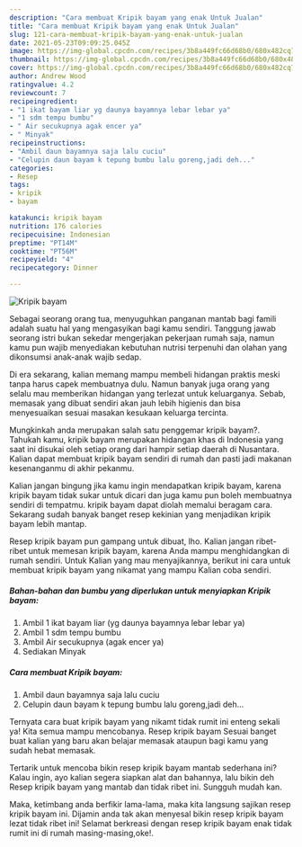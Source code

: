 ```yaml
---
description: "Cara membuat Kripik bayam yang enak Untuk Jualan"
title: "Cara membuat Kripik bayam yang enak Untuk Jualan"
slug: 121-cara-membuat-kripik-bayam-yang-enak-untuk-jualan
date: 2021-05-23T09:09:25.045Z
image: https://img-global.cpcdn.com/recipes/3b8a449fc66d68b0/680x482cq70/kripik-bayam-foto-resep-utama.jpg
thumbnail: https://img-global.cpcdn.com/recipes/3b8a449fc66d68b0/680x482cq70/kripik-bayam-foto-resep-utama.jpg
cover: https://img-global.cpcdn.com/recipes/3b8a449fc66d68b0/680x482cq70/kripik-bayam-foto-resep-utama.jpg
author: Andrew Wood
ratingvalue: 4.2
reviewcount: 7
recipeingredient:
- "1 ikat bayam liar yg daunya bayamnya lebar lebar ya"
- "1 sdm tempu bumbu"
- " Air secukupnya agak encer ya"
- " Minyak"
recipeinstructions:
- "Ambil daun bayamnya saja lalu cuciu"
- "Celupin daun bayam k tepung bumbu lalu goreng,jadi deh..."
categories:
- Resep
tags:
- kripik
- bayam

katakunci: kripik bayam 
nutrition: 176 calories
recipecuisine: Indonesian
preptime: "PT14M"
cooktime: "PT56M"
recipeyield: "4"
recipecategory: Dinner

---
```



![Kripik bayam](https://img-global.cpcdn.com/recipes/3b8a449fc66d68b0/680x482cq70/kripik-bayam-foto-resep-utama.jpg)

Sebagai seorang orang tua, menyuguhkan panganan mantab bagi famili adalah suatu hal yang mengasyikan bagi kamu sendiri. Tanggung jawab seorang istri bukan sekedar mengerjakan pekerjaan rumah saja, namun kamu pun wajib menyediakan kebutuhan nutrisi terpenuhi dan olahan yang dikonsumsi anak-anak wajib sedap.

Di era  sekarang, kalian memang mampu membeli hidangan praktis meski tanpa harus capek membuatnya dulu. Namun banyak juga orang yang selalu mau memberikan hidangan yang terlezat untuk keluarganya. Sebab, memasak yang dibuat sendiri akan jauh lebih higienis dan bisa menyesuaikan sesuai masakan kesukaan keluarga tercinta. 



Mungkinkah anda merupakan salah satu penggemar kripik bayam?. Tahukah kamu, kripik bayam merupakan hidangan khas di Indonesia yang saat ini disukai oleh setiap orang dari hampir setiap daerah di Nusantara. Kalian dapat membuat kripik bayam sendiri di rumah dan pasti jadi makanan kesenanganmu di akhir pekanmu.

Kalian jangan bingung jika kamu ingin mendapatkan kripik bayam, karena kripik bayam tidak sukar untuk dicari dan juga kamu pun boleh membuatnya sendiri di tempatmu. kripik bayam dapat diolah memalui beragam cara. Sekarang sudah banyak banget resep kekinian yang menjadikan kripik bayam lebih mantap.

Resep kripik bayam pun gampang untuk dibuat, lho. Kalian jangan ribet-ribet untuk memesan kripik bayam, karena Anda mampu menghidangkan di rumah sendiri. Untuk Kalian yang mau menyajikannya, berikut ini cara untuk membuat kripik bayam yang nikamat yang mampu Kalian coba sendiri.

<!--inarticleads1-->

##### Bahan-bahan dan bumbu yang diperlukan untuk menyiapkan Kripik bayam:

1. Ambil 1 ikat bayam liar (yg daunya bayamnya lebar lebar ya)
1. Ambil 1 sdm tempu bumbu
1. Ambil  Air secukupnya (agak encer ya)
1. Sediakan  Minyak




<!--inarticleads2-->

##### Cara membuat Kripik bayam:

1. Ambil daun bayamnya saja lalu cuciu
1. Celupin daun bayam k tepung bumbu lalu goreng,jadi deh...




Ternyata cara buat kripik bayam yang nikamt tidak rumit ini enteng sekali ya! Kita semua mampu mencobanya. Resep kripik bayam Sesuai banget buat kalian yang baru akan belajar memasak ataupun bagi kamu yang sudah hebat memasak.

Tertarik untuk mencoba bikin resep kripik bayam mantab sederhana ini? Kalau ingin, ayo kalian segera siapkan alat dan bahannya, lalu bikin deh Resep kripik bayam yang mantab dan tidak ribet ini. Sungguh mudah kan. 

Maka, ketimbang anda berfikir lama-lama, maka kita langsung sajikan resep kripik bayam ini. Dijamin anda tak akan menyesal bikin resep kripik bayam lezat tidak ribet ini! Selamat berkreasi dengan resep kripik bayam enak tidak rumit ini di rumah masing-masing,oke!.

